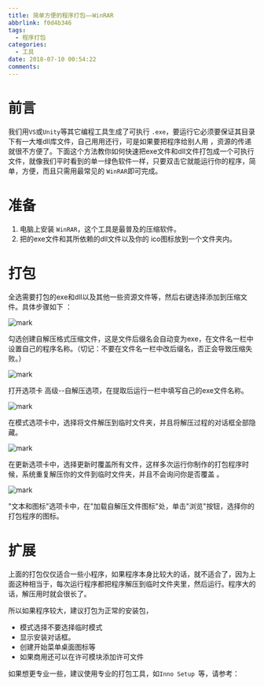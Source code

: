 ```yaml
---
title: 简单方便的程序打包——WinRAR
abbrlink: f0d4b346
tags:
  - 程序打包
categories:
  - 工具
date: 2018-07-10 00:54:22
comments:
---
```


# 前言

我们用`VS`或`Unity`等其它编程工具生成了可执行 `.exe`，要运行它必须要保证其目录下有一大堆dll库文件，自己用用还行，可是如果要把程序给别人用 ，资源的传递就很不方便了。下面这个方法教你如何快速把exe文件和dll文件打包成一个可执行文件，就像我们平时看到的单一绿色软件一样，只要双击它就能运行你的程序，简单，方便，而且只需用最常见的 `WinRAR`即可完成。 

# 准备

1. 电脑上安装 `WinRAR`，这个工具是最普及的压缩软件。
2. 把的exe文件和其所依赖的dll文件以及你的 ico图标放到一个文件夹内。

# 打包

全选需要打包的exe和dll以及其他一些资源文件等，然后右键选择添加到压缩文件。具体步骤如下 ：

![mark](/../../Photos/180723/cJFAJCDE67.png)

勾选创建自解压格式压缩文件，这是文件后缀名会自动变为exe，在文件名一栏中设置自己的程序名称。（切记：不要在文件名一栏中改后缀名，否正会导致压缩失败。） 

![mark](/../../Photos/180723/h5BJBlclmJ.png)

打开选项卡 高级--自解压选项，在提取后运行一栏中填写自己的exe文件名称。

![mark](/../../Photos/180723/L3jK2Jk2kl.png)

在模式选项卡中，选择将文件解压到临时文件夹，并且将解压过程的对话框全部隐藏。

![mark](/../../Photos/180723/Ahj2al1e0h.png)

在更新选项卡中，选择更新时覆盖所有文件，这样多次运行你制作的打包程序时候，系统重复解压你的文件到临时文件夹，并且不会询问你是否覆盖 。 

![mark](/../../Photos/180723/e239L774KB.png)

"文本和图标"选项卡中，在"加载自解压文件图标"处，单击"浏览"按钮，选择你的打包程序的图标。 

# 扩展

上面的打包仅仅适合一些小程序，如果程序本身比较大的话，就不适合了，因为上面这种相当于，每次运行程序都把程序解压到临时文件夹里，然后运行。程序大的话，解压用时就会很长了。

所以如果程序较大，建议打包为正常的安装包，

* 模式选择不要选择临时模式
* 显示安装对话框。
* 创建开始菜单桌面图标等
* 如果商用还可以在许可模块添加许可文件



如果想更专业一些，建议使用专业的打包工具，如`Inno Setup `等，请参考：